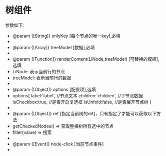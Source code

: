 # 树组件

参数如下:
 * @param  {[String]} onlyKey [每个节点的唯一key],必填
 *
 * @param  {[Array]} treeModel [数据],必填
 *
 * @param  {[Function]} renderContent(LiNode,treeModel) [可替换的模板],选填
 *  LiNode: 表示当前行的节点
 *  treeModel: 表示当前行的数据
 *
 * @param  {[Object]} options [配置项],选填
 *  options{
        label:'label',          //节点文本
        children:'children',    //子节点数据
        isCheckbox:true,        //是否开启复选框
        isUnfold:false,         //是否展开节点树
    }
 *
 * @param  {[Object]} ref [指定当前树的ref]，只有指定了才能可以获取以下方法
 *  getCheckedNodes() => 获取整棵树所有选中的节点
 *	fitler(value) => 搜索
 *
 * @param  {[Event]} node-click [当前节点事件]
 *
